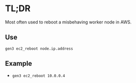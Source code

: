 # TL;DR

Most often used to reboot a misbehaving worker node in AWS.

## Use

```
gen3 ec2_reboot node.ip.address
```

## Example

* `gen3 ec2_reboot 10.0.0.4`
